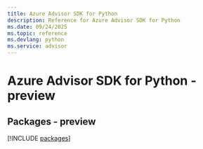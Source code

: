 ```yaml
---
title: Azure Advisor SDK for Python
description: Reference for Azure Advisor SDK for Python
ms.date: 09/24/2025
ms.topic: reference
ms.devlang: python
ms.service: advisor
---
```

# Azure Advisor SDK for Python - preview
## Packages - preview
[!INCLUDE [packages](advisor-index.md)]